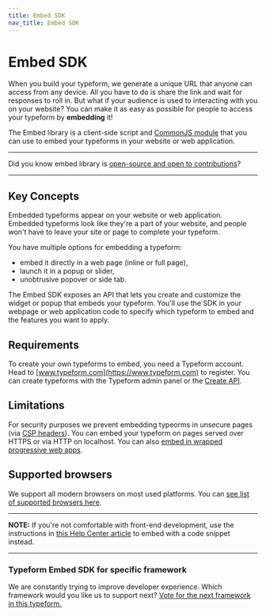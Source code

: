 ```yaml
---
title: Embed SDK
nav_title: Embed SDK
---
```


# Embed SDK

When you build your typeform, we generate a unique URL that anyone can access from any device. All you have to do is share the link and wait for responses to roll in. But what if your audience is used to interacting with you on your website? You can make it as easy as possible for people to access your typeform by **embedding** it!

The Embed library is a client-side script and [CommonJS module](https://webpack.js.org/api/module-methods/#commonjs) that you can use to embed your typeforms in your website or web application.

---

Did you know embed library is [open-source and open to contributions](/embed/contributing)?

---

## Key Concepts

Embedded typeforms appear on your website or web application. Embedded typeforms look like they're a part of your website, and people won't have to leave your site or page to complete your typeform.

You have multiple options for embedding a typeform:

- embed it directly in a web page (inline or full page),
- launch it in a popup or slider,
- unobtrusive popover or side tab.

The Embed SDK exposes an API that lets you create and customize the widget or popup that embeds your typeform. You'll use the SDK in your webpage or web application code to specify which typeform to embed and the features you want to apply.

## Requirements

To create your own typeforms to embed, you need a Typeform account. Head to [www.typeform.com](https://www.typeform.com) to register. You can create typeforms with the Typeform admin panel or the [Create API](/create/).

## Limitations

For security purposes we prevent embedding typeorms in unsecure pages (via [CSP headers](https://developer.mozilla.org/en-US/docs/Web/HTTP/CSP)).
You can embed your typeform on pages served over HTTPS or via HTTP on localhost. You can also [embed in wrapped progressive web apps](https://developer.typeform.com/embed/native-mobile-apps/).

## Supported browsers

We support all modern browsers on most used platforms. You can [see list of supported browsers here](https://help.typeform.com/hc/en-us/articles/360029423551-FAQ).

---

**NOTE:** If you're not comfortable with front-end development, use the instructions in [this Help Center article](https://www.typeform.com/help/embed-a-typeform/) to embed with a code snippet instead.

---

### Typeform Embed SDK for specific framework

We are constantly trying to improve developer experience. Which framework would you like us to support next? [Vote for the next framework in this typeform.](https://survey.typeform.com/to/QrC0uX2f)
